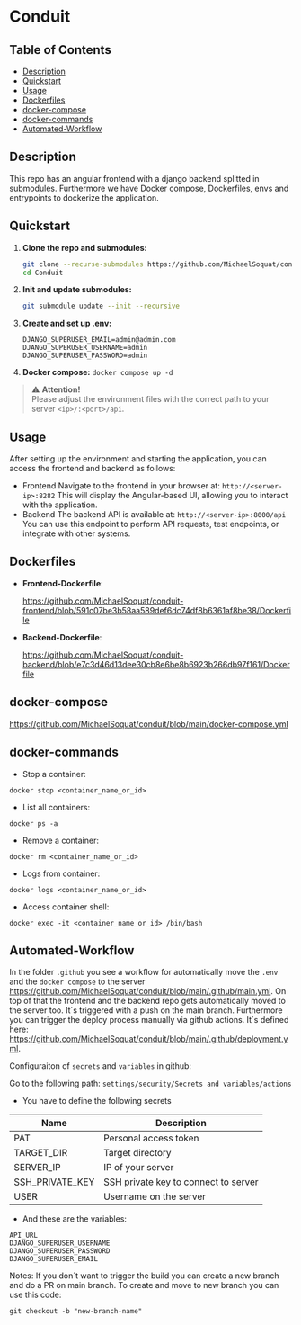 # Conduit

## Table of Contents

- [Description](#description)
- [Quickstart](#quickstart)
- [Usage](#usage)
- [Dockerfiles](#dockerfiles)
- [docker-compose](#docker-compose)
- [docker-commands](#docker-commands) 
- [Automated-Workflow](#Automated-Workflow)

## Description

This repo has an angular frontend with a django backend splitted in submodules. Furthermore we have Docker compose, Dockerfiles, envs and entrypoints to dockerize the application.

## Quickstart

1. **Clone the repo and submodules:**
   ```bash
   git clone --recurse-submodules https://github.com/MichaelSoquat/conduit.git
   cd Conduit
   ```

2. **Init and update submodules:**
   ```bash
   git submodule update --init --recursive
   ```

3. **Create and set up .env:**
   
    ```
    DJANGO_SUPERUSER_EMAIL=admin@admin.com
    DJANGO_SUPERUSER_USERNAME=admin
    DJANGO_SUPERUSER_PASSWORD=admin
    ```

4. **Docker compose:**
        ```
        docker compose up -d
        ```

> ⚠️ **Attention!**  
> Please adjust the environment files with the correct path to your server `<ip>/:<port>/api`.



## Usage
After setting up the environment and starting the application, you can access the frontend and backend as follows:

- Frontend
Navigate to the frontend in your browser at: `http://<server-ip>:8282`
This will display the Angular-based UI, allowing you to interact with the application.
- Backend
The backend API is available at: `http://<server-ip>:8000/api`
You can use this endpoint to perform API requests, test endpoints, or integrate with other systems.


## Dockerfiles

- **Frontend-Dockerfile**:

  https://github.com/MichaelSoquat/conduit-frontend/blob/591c07be3b58aa589def6dc74df8b6361af8be38/Dockerfile

- **Backend-Dockerfile**:
  
  https://github.com/MichaelSoquat/conduit-backend/blob/e7c3d46d13dee30cb8e6be8b6923b266db97f161/Dockerfile

## docker-compose

https://github.com/MichaelSoquat/conduit/blob/main/docker-compose.yml

## docker-commands

- Stop a container:

```
docker stop <container_name_or_id>
```

- List all containers:

```
docker ps -a
```

- Remove a container:

```
docker rm <container_name_or_id>
```

- Logs from container:

```
docker logs <container_name_or_id>
```

- Access container shell:
```
docker exec -it <container_name_or_id> /bin/bash
```

## Automated-Workflow

In the folder `.github` you see a workflow for automatically move the `.env` and the `docker compose` to the server https://github.com/MichaelSoquat/conduit/blob/main/.github/main.yml.
On top of that the frontend and the backend repo gets automatically moved to the server too.
It´s triggered with a push on the main branch.
Furthermore you can trigger the deploy process manually via github actions. It´s defined here: https://github.com/MichaelSoquat/conduit/blob/main/.github/deployment.yml.

Configuraiton of `secrets` and `variables` in github:

Go to the following path: `settings/security/Secrets and variables/actions`
- You have to define the following secrets

| Name              | Description                            |
|-------------------|----------------------------------------|
| PAT               | Personal access token                  |
| TARGET_DIR        | Target directory                       |
| SERVER_IP         | IP of your server                      |
| SSH_PRIVATE_KEY   | SSH private key to connect to server   |
| USER              | Username on the server                 |


- And these are the variables:

```
API_URL
DJANGO_SUPERUSER_USERNAME
DJANGO_SUPERUSER_PASSWORD
DJANGO_SUPERUSER_EMAIL
```

Notes:
If you don´t want to trigger the build you can create a new branch and do a PR on main branch.
To create and move to new branch you can use this code:

```
git checkout -b "new-branch-name"
```
 
